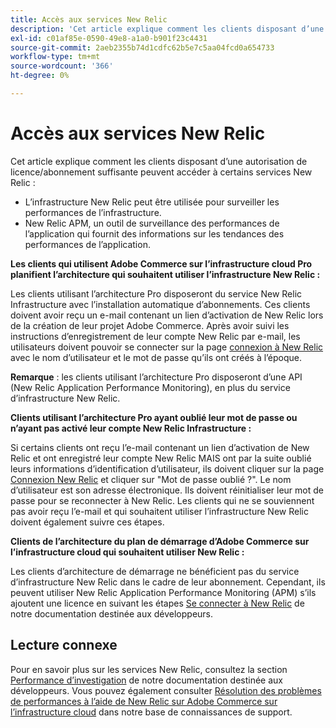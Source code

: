 ```yaml
---
title: Accès aux services New Relic
description: 'Cet article explique comment les clients disposant d’une autorisation de licence/abonnement suffisante peuvent accéder à certains services New Relic :'
exl-id: c01af85e-0590-49e8-a1a0-b901f23c4431
source-git-commit: 2aeb2355b74d1cdfc62b5e7c5aa04fcd0a654733
workflow-type: tm+mt
source-wordcount: '366'
ht-degree: 0%

---
```


# Accès aux services New Relic

Cet article explique comment les clients disposant d’une autorisation de licence/abonnement suffisante peuvent accéder à certains services New Relic :

* L’infrastructure New Relic peut être utilisée pour surveiller les performances de l’infrastructure.
* New Relic APM, un outil de surveillance des performances de l’application qui fournit des informations sur les tendances des performances de l’application.

**Les clients qui utilisent Adobe Commerce sur l’infrastructure cloud Pro planifient l’architecture qui souhaitent utiliser l’infrastructure New Relic :**

Les clients utilisant l’architecture Pro disposeront du service New Relic Infrastructure avec l’installation automatique d’abonnements. Ces clients doivent avoir reçu un e-mail contenant un lien d’activation de New Relic lors de la création de leur projet Adobe Commerce. Après avoir suivi les instructions d’enregistrement de leur compte New Relic par e-mail, les utilisateurs doivent pouvoir se connecter sur la page [connexion à New Relic](https://login.newrelic.com/login) avec le nom d’utilisateur et le mot de passe qu’ils ont créés à l’époque.

**Remarque** : les clients utilisant l’architecture Pro disposeront d’une API (New Relic Application Performance Monitoring), en plus du service d’infrastructure New Relic.

**Clients utilisant l’architecture Pro ayant oublié leur mot de passe ou n’ayant pas activé leur compte New Relic Infrastructure :**

Si certains clients ont reçu l’e-mail contenant un lien d’activation de New Relic et ont enregistré leur compte New Relic MAIS ont par la suite oublié leurs informations d’identification d’utilisateur, ils doivent cliquer sur la page [Connexion New Relic](https://login.newrelic.com/login) et cliquer sur &quot;Mot de passe oublié ?&quot;. Le nom d’utilisateur est son adresse électronique. Ils doivent réinitialiser leur mot de passe pour se reconnecter à New Relic. Les clients qui ne se souviennent pas avoir reçu l’e-mail et qui souhaitent utiliser l’infrastructure New Relic doivent également suivre ces étapes.

**Clients de l’architecture du plan de démarrage d’Adobe Commerce sur l’infrastructure cloud qui souhaitent utiliser New Relic :**

Les clients d’architecture de démarrage ne bénéficient pas du service d’infrastructure New Relic dans le cadre de leur abonnement. Cependant, ils peuvent utiliser New Relic Application Performance Monitoring (APM) s’ils ajoutent une licence en suivant les étapes [Se connecter à New Relic](https://experienceleague.adobe.com/fr/docs/commerce-cloud-service/user-guide/monitor/new-relic/new-relic-service) de notre documentation destinée aux développeurs.

## Lecture connexe

Pour en savoir plus sur les services New Relic, consultez la section [Performance d’investigation](https://experienceleague.adobe.com/fr/docs/commerce-cloud-service/user-guide/monitor/new-relic/new-relic-service) de notre documentation destinée aux développeurs. Vous pouvez également consulter [Résolution des problèmes de performances à l’aide de New Relic sur Adobe Commerce sur l’infrastructure cloud](/help/troubleshooting/miscellaneous/troubleshoot-performance-using-new-relic-on-magento-commerce.md) dans notre base de connaissances de support.
